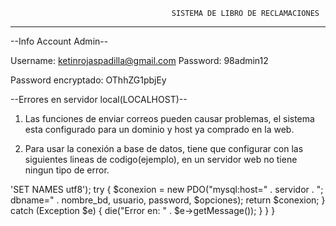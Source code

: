                                        SISTEMA DE LIBRO DE RECLAMACIONES
-------------------------------------------------------------------------------------------------------------------

--Info Account Admin--

Username: ketinrojaspadilla@gmail.com
Password: 98admin12

Password encryptado: OThhZG1pbjEy

--Errores en servidor local(LOCALHOST)--

1. Las funciones de enviar correos pueden causar problemas, el sistema esta configurado para un dominio y host ya comprado en la web.

2. Para usar la conexión a base de datos, tiene que configurar con las siguientes lineas de codigo(ejemplo), en un servidor web no tiene ningun tipo de error.

<?php

//conexion en localhost xampp

class Conexion
{
    public static function Conectar()
    {
        define('servidor', 'localhost');
        define('nombre_bd', 'reclamaciones_db');
        define('usuario', 'root');
        define('password', '');
        $opciones = array(PDO::MYSQL_ATTR_INIT_COMMAND => 'SET NAMES utf8');
        try {
            $conexion = new PDO("mysql:host=" . servidor . "; dbname=" . nombre_bd, usuario, password, $opciones);
            return $conexion;
        } catch (Exception $e) {
            die("Error en: " . $e->getMessage());
        }
    }
}